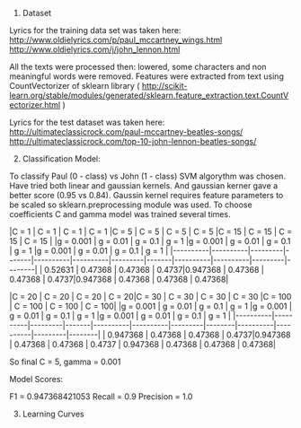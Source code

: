 1. Dataset

Lyrics for the training data set was taken here:
    http://www.oldielyrics.com/p/paul_mccartney_wings.html
    http://www.oldielyrics.com/j/john_lennon.html

All the texts were processed then: lowered, some characters and non meaningful words were removed.  Features were extracted from text
using CountVectorizer of sklearn library ( http://scikit-learn.org/stable/modules/generated/sklearn.feature_extraction.text.CountVectorizer.html )

Lyrics for the test dataset was taken here:
    http://ultimateclassicrock.com/paul-mccartney-beatles-songs/
    http://ultimateclassicrock.com/top-10-john-lennon-beatles-songs/

2. Classification Model:

To classify Paul (0 - class) vs John (1 - class) SVM algorythm was chosen. Have tried both linear and gaussian kernels. And gaussian kerner gave a better score (0.95 vs 0.84).
Gaussin kernel requires feature parameters to be scaled so sklearn.preprocessing module was used. To choose coefficients C and gamma model was trained several times.

|C = 1     | C = 1    | C = 1   | C = 1 |C = 5     | C = 5    | C = 5   | C = 5 |C = 15    | C = 15   | C = 15  | C = 15 |
|g = 0.001 | g = 0.01 | g = 0.1 | g = 1 |g = 0.001 | g = 0.01 | g = 0.1 | g = 1 |g = 0.001 | g = 0.01 | g = 0.1 | g = 1  |
|----------|----------|---------|-------|----------|----------|---------|-------|----------|----------|---------|--------|
| 0.52631  | 0.47368  | 0.47368 | 0.4737|0.947368  | 0.47368  | 0.47368 | 0.4737|0.947368  | 0.47368  | 0.47368 | 0.47368|

|C = 20    | C = 20   | C = 20  | C = 20|C = 30    | C = 30   | C = 30  | C = 30 |C = 100   | C = 100  | C = 100 | C = 100|
|g = 0.001 | g = 0.01 | g = 0.1 | g = 1 |g = 0.001 | g = 0.01 | g = 0.1 | g = 1  |g = 0.001 | g = 0.01 | g = 0.1 | g = 1  |
|----------|----------|---------|-------|----------|----------|---------|--------|----------|----------|---------|--------|
| 0.947368 | 0.47368  | 0.47368 | 0.4737|0.947368  | 0.47368  | 0.47368 | 0.4737 | 0.947368 | 0.47368  | 0.47368 | 0.47368|

So final C = 5, gamma = 0.001

Model Scores:

F1        =  0.947368421053
Recall    =  0.9
Precision =  1.0


3. Learning Curves